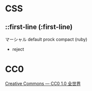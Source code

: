 # CSS
## ::first-line (:first-line)



マーシャル
default prock
compact (ruby)
  - reject


# CC0
[Creative Commons — CC0 1.0 全世界](https://creativecommons.org/publicdomain/zero/1.0/deed.ja)


